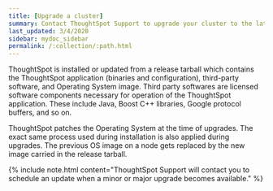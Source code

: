 ```yaml
---
title: [Upgrade a cluster]
summary: Contact ThoughtSpot Support to upgrade your cluster to the latest release.
last_updated: 3/4/2020
sidebar: mydoc_sidebar
permalink: /:collection/:path.html
---
```


ThoughtSpot is installed or updated from a release tarball which contains the ThoughtSpot application (binaries and configuration), third-party software, and Operating System image. Third party softwares are licensed software components necessary for operation of the ThoughtSpot application. These include Java, Boost C++ libraries, Google protocol buffers, and so on.

ThoughtSpot patches the Operating System at the time of upgrades. The exact same process used during installation is also applied during upgrades. The previous OS image on a node gets replaced by the new image carried in the release tarball.

{% include note.html content="ThoughtSpot Support will contact you to schedule an update when a minor or major upgrade becomes available." %}
